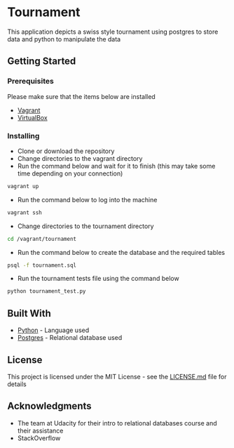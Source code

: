 # Tournament

This application depicts a swiss style tournament using postgres to store data and python to manipulate the data

## Getting Started

### Prerequisites

Please make sure that the items below are installed

* [Vagrant](https://www.vagrantup.com/)
* [VirtualBox](https://www.virtualbox.org/wiki/Downloads) 

### Installing

* Clone or download the repository
* Change directories to the vagrant directory
* Run the command below and wait for it to finish (this may take some time depending on your connection)
```sh
vagrant up
```
* Run the command below to log into the machine 
```sh
vagrant ssh
```

* Change directories to the tournament directory
```sh
cd /vagrant/tournament
``` 

* Run the command below to create the database and the required tables
```sh
psql -f tournament.sql
```

* Run the tournament tests file using the command below
```python
python tournament_test.py
```

## Built With

* [Python](https://www.python.org/) - Language used
* [Postgres](https://www.postgresql.org/) - Relational database used

## License

This project is licensed under the MIT License - see the [LICENSE.md](LICENSE.md) file for details

## Acknowledgments

* The team at Udacity for their intro to relational databases course and their assistance
* StackOverflow